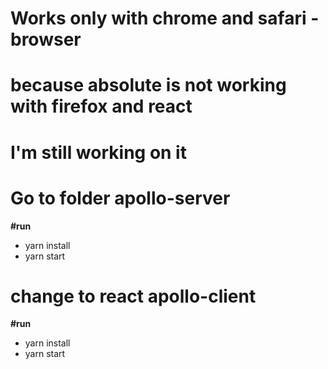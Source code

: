# Works only with chrome and safari - browser
# because absolute is not working with firefox and react 
# I'm still working on it

# Go to folder apollo-server

**#run**  <br />
+ yarn install
+ yarn start

# change to react apollo-client

**#run**  <br />
+ yarn install
+ yarn start
